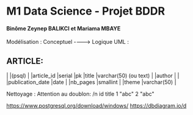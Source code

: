 # M1 Data Science - Projet BDDR

#### Binôme Zeynep BALIKCI et Mariama MBAYE


Modélisation : Conceptuel ----> Logique
UML :

ARTICLE:     
--------------------------------------------------- 
|                      |(psql)                  |
|article_id            |serial                  |pk
|title                 |varchar(50)  (ou text)  |
|author                |                        |
|publication_date      |date                    |
|nb_pages              |smallint                |
|theme                 |varchar(50)             |


Nettoyage : Attention au doublon: /n
id     title
1      "abc"
2      "abc"


https://www.postgresql.org/download/windows/
https://dbdiagram.io/d
